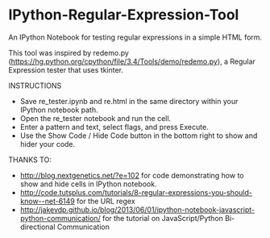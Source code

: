 # IPython-Regular-Expression-Tool
An IPython Notebook for testing regular expressions in a simple HTML form.

This tool was inspired by redemo.py (https://hg.python.org/cpython/file/3.4/Tools/demo/redemo.py), a Regular Expression tester that uses tkinter.

INSTRUCTIONS
* Save re_tester.ipynb and re.html in the same directory within your IPython notebook path.
* Open the re_tester notebook and run the cell.
* Enter a pattern and text, select flags, and press Execute.
* Use the Show Code / Hide Code button in the bottom right to show and hider your code.

THANKS TO:
* http://blog.nextgenetics.net/?e=102 for code demonstrating how to show and hide cells in IPython notebook.
* http://code.tutsplus.com/tutorials/8-regular-expressions-you-should-know--net-6149 for the URL regex
* http://jakevdp.github.io/blog/2013/06/01/ipython-notebook-javascript-python-communication/ for the tutorial on JavaScript/Python Bi-directional Communication
